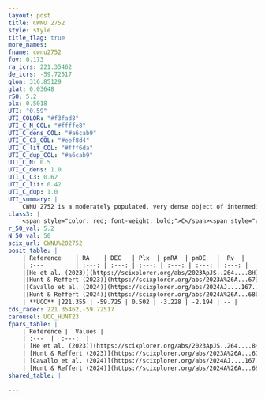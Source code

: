 ```yaml
---
layout: post
title: CWNU 2752
style: style
title_flag: true
more_names: 
fname: cwnu2752
fov: 0.173
ra_icrs: 221.35462
de_icrs: -59.72517
glon: 316.85129
glat: 0.03648
r50: 5.2
plx: 0.5018
UTI: "0.59"
UTI_COLOR: "#f3fad8"
UTI_C_N_COL: "#ffffe8"
UTI_C_dens_COL: "#a6cab9"
UTI_C_C3_COL: "#eef8d4"
UTI_C_lit_COL: "#fff6da"
UTI_C_dup_COL: "#a6cab9"
UTI_C_N: 0.5
UTI_C_dens: 1.0
UTI_C_C3: 0.62
UTI_C_lit: 0.42
UTI_C_dup: 1.0
UTI_summary: |
    CWNU 2752 is a moderately populated, very dense object of intermediate C3 quality. It was recently reported in the literature.
class3: |
    <span style="color: red; font-weight: bold;">C</span><span style="color: green; font-weight: bold;">A</span>
r_50_val: 5.2
N_50_val: 50
scix_url: CWNU%202752
posit_table: |
    | Reference    | RA    | DEC   | Plx  | pmRA  | pmDE   |  Rv  |
    | :---         | :---: | :---: | :---: | :---: | :---: | :---: |
    |[He et al. (2023)](https://scixplorer.org/abs/2023ApJS..264....8H) | 221.372 | -59.721 | 0.502 | -3.232 | -2.203 | -- |
    |[Hunt & Reffert (2023)](https://scixplorer.org/abs/2023A%26A...673A.114H) | 221.378 | -59.698 | 0.511 | -3.204 | -2.222 | -- |
    |[Cavallo et al. (2024)](https://scixplorer.org/abs/2024AJ....167...12C) | 221.335 | -59.72 | 0.506 | -- | -- | -- |
    |[Hunt & Reffert (2024)](https://scixplorer.org/abs/2024A%26A...686A..42H) | 221.378 | -59.698 | 0.511 | -3.204 | -2.222 | -- |
    | **UCC** |221.355 | -59.725 | 0.502 | -3.228 | -2.194 | -- | 
cds_radec: 221.35462,-59.72517
carousel: UCC_HUNT23
fpars_table: |
    | Reference |  Values |
    | :---  |  :---:  |
    | [He et al. (2023)](https://scixplorer.org/abs/2023ApJS..264....8H) | `A0=2.8, m-M=11.35, logAge=7.35` |
    | [Hunt & Reffert (2023)](https://scixplorer.org/abs/2023A%26A...673A.114H) | `AV50=2.49, diffAV50=2.0, MOD50=11.349, logAge50=7.743` |
    | [Cavallo et al. (2024)](https://scixplorer.org/abs/2024AJ....167...12C) | `AV50=2.08, dMod50=11.72, logAge50=8.67, [Fe/H]50=0.0` |
    | [Hunt & Reffert (2024)](https://scixplorer.org/abs/2024A%26A...686A..42H) | `MassJ=321.798` |
shared_table: |
    
---
```


